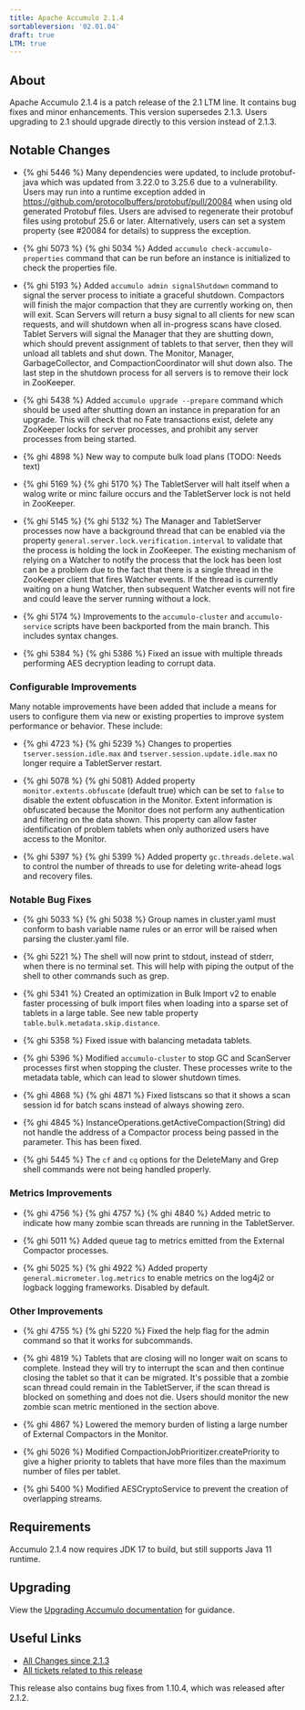 ```yaml
---
title: Apache Accumulo 2.1.4
sortableversion: '02.01.04'
draft: true
LTM: true
---
```

## About

Apache Accumulo 2.1.4 is a patch release of the 2.1 LTM line. It contains bug
fixes and minor enhancements. This version supersedes 2.1.3. Users upgrading to
2.1 should upgrade directly to this version instead of 2.1.3.

## Notable Changes

* {% ghi 5446 %} Many dependencies were updated, to include protobuf-java which
  was updated from 3.22.0 to 3.25.6 due to a vulnerability. Users may run into
  a runtime exception added in https://github.com/protocolbuffers/protobuf/pull/20084
  when using old generated Protobuf files. Users are advised to regenerate their
  protobuf files using protobuf 25.6 or later. Alternatively, users can set a
  system property (see #20084 for details) to suppress the exception.

* {% ghi 5073 %} {% ghi 5034 %} Added `accumulo check-accumulo-properties` command that can be
  run before an instance is initialized to check the properties file.

* {% ghi 5193 %} Added `accumulo admin signalShutdown` command to signal the server
  process to initiate a graceful shutdown. Compactors will finish the major compaction
  that they are currently working on, then will exit. Scan Servers will return a busy
  signal to all clients for new scan requests, and will shutdown when all in-progress
  scans have closed. Tablet Servers will signal the Manager that they are shutting down,
  which should prevent assignment of tablets to that server, then they will unload all
  tablets and shut down. The Monitor, Manager, GarbageCollector, and CompactionCoordinator
  will shut down also. The last step in the shutdown process for all servers is to remove
  their lock in ZooKeeper.

* {% ghi 5438 %} Added `accumulo upgrade --prepare` command which should be used after
  shutting down an instance in preparation for an upgrade. This will check that no Fate
  transactions exist, delete any ZooKeeper locks for server processes, and prohibit any
  server processes from being started.

* {% ghi 4898 %} New way to compute bulk load plans (TODO: Needs text)

* {% ghi 5169 %} {% ghi 5170 %} The TabletServer will halt itself when a walog write or
  minc failure occurs and the TabletServer lock is not held in ZooKeeper.

* {% ghi 5145 %} {% ghi 5132 %} The Manager and TabletServer processes now have a background
  thread that can be enabled via the property `general.server.lock.verification.interval` to
  validate that the process is holding the lock in ZooKeeper. The existing mechanism of relying
  on a Watcher to notify the process that the lock has been lost can be a problem due to the
  fact that there is a single thread in the ZooKeeper client that fires Watcher events. If the
  thread is currently waiting on a hung Watcher, then subsequent Watcher events will not fire
  and could leave the server running without a lock.

* {% ghi 5174 %} Improvements to the `accumulo-cluster` and `accumulo-service` scripts have been
  backported from the main branch. This includes syntax changes.

* {% ghi 5384 %} {% ghi 5386 %} Fixed an issue with multiple threads performing AES decryption leading to corrupt data.

### Configurable Improvements

Many notable improvements have been added that include a means for users to configure them via new
or existing properties to improve system performance or behavior. These include:

* {% ghi 4723 %} {% ghi 5239 %} Changes to properties `tserver.session.idle.max` and
  `tserver.session.update.idle.max` no longer require a TabletServer restart.

* {% ghi 5078 %} {% ghi 5081} Added property `monitor.extents.obfuscate` (default true) which can be
  set to `false` to disable the extent obfuscation in the Monitor. Extent information is obfuscated
  because the Monitor does not perform any authentication and filtering on the data shown. This property
  can allow faster identification of problem tablets when only authorized users have access to the Monitor.

* {% ghi 5397 %} {% ghi 5399 %} Added property `gc.threads.delete.wal` to control the number of threads to use for
  deleting write-ahead logs and recovery files.

### Notable Bug Fixes

* {% ghi 5033 %} {% ghi 5038 %} Group names in cluster.yaml must conform to bash variable name rules
  or an error will be raised when parsing the cluster.yaml file.

* {% ghi 5221 %} The shell will now print to stdout, instead of stderr, when there is no terminal set. This
  will help with piping the output of the shell to other commands such as grep.

* {% ghi 5341 %} Created an optimization in Bulk Import v2 to enable faster processing of bulk import files
  when loading into a sparse set of tablets in a large table. See new table property `table.bulk.metadata.skip.distance`.

* {% ghi 5358 %} Fixed issue with balancing metadata tablets.

* {% ghi 5396 %} Modified `accumulo-cluster` to stop GC and ScanServer processes first when stopping the
  cluster. These processes write to the metadata table, which can lead to slower shutdown times.

* {% ghi 4868 %} {% ghi 4871 %} Fixed listscans so that it shows a scan session id for batch scans instead
  of always showing zero.

* {% ghi 4845 %} InstanceOperations.getActiveCompaction(String) did not handle the address of a
  Compactor process being passed in the parameter. This has been fixed.

* {% ghi 5445 %} The `cf` and `cq` options for the DeleteMany and Grep shell commands were not being
  handled properly.

### Metrics Improvements

* {% ghi 4756 %} {% ghi 4757 %} {% ghi 4840 %} Added metric to indicate how many zombie scan threads are running
  in the TabletServer. 

* {% ghi 5011 %} Added queue tag to metrics emitted from the External Compactor processes.

* {% ghi 5025 %} {% ghi 4922 %} Added property `general.micrometer.log.metrics` to enable metrics on
  the log4j2 or logback logging frameworks. Disabled by default.

### Other Improvements

* {% ghi 4755 %} {% ghi 5220 %} Fixed the help flag for the admin command so that it works for subcommands.

* {% ghi 4819 %} Tablets that are closing will no longer wait on scans to complete. Instead they
  will try to interrupt the scan and then continue closing the tablet so that it can be migrated.
  It's possible that a zombie scan thread could remain in the TabletServer, if the scan thread is
  blocked on something and does not die. Users should monitor the new zombie scan metric mentioned
  in the section above.

* {% ghi 4867 %} Lowered the memory burden of listing a large number of External Compactors in the Monitor.

* {% ghi 5026 %} Modified CompactionJobPrioritizer.createPriority to give a higher priority to tablets that
  have more files than the maximum number of files per tablet.

* {% ghi 5400 %} Modified AESCryptoService to prevent the creation of overlapping streams.

## Requirements

Accumulo 2.1.4 now requires JDK 17 to build, but still supports Java 11 runtime.

## Upgrading

View the [Upgrading Accumulo documentation][upgrade] for guidance.

## Useful Links

* [All Changes since 2.1.3][all-changes]
* [All tickets related to this release][milestone]

This release also contains bug fixes from 1.10.4, which was released after 2.1.2.


[upgrade]: /docs/2.x/administration/upgrading
[milestone]: https://github.com/apache/accumulo/milestone/21
[all-changes]: https://github.com/apache/accumulo/compare/rel/2.1.3...apache:rel/2.1.4
